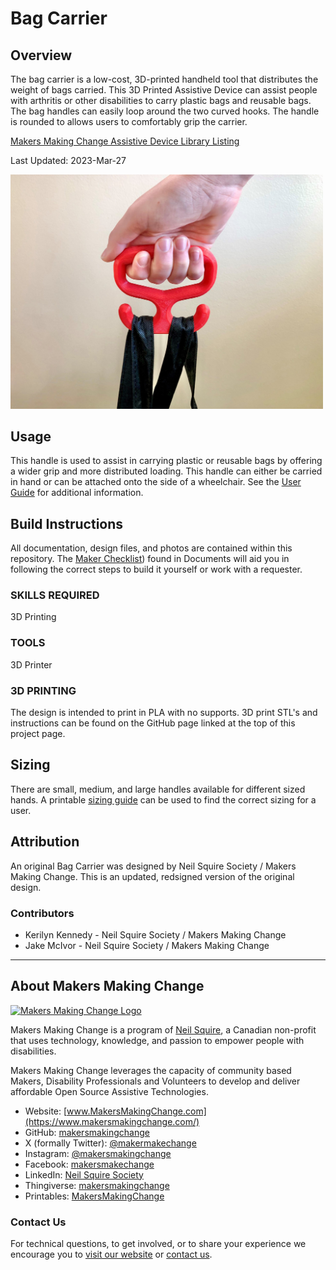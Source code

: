 # Bag Carrier

## Overview

The bag carrier is a low-cost, 3D-printed handheld tool that distributes the weight of bags carried. This 3D Printed Assistive Device can assist people with arthritis or other disabilities to carry plastic bags and reusable bags. The bag handles can easily loop around the two curved hooks. The handle is rounded to allows users to comfortably grip the carrier.

[Makers Making Change Assistive Device Library Listing](https://www.makersmakingchange.com/s/product/bag-carrier/01tJR00000068yzYAA)

Last Updated: 2023-Mar-27

<img src="Photos/Bag_Carrier.jpg" width="500" alt="Picture of person using a red 3d printed Bag Carrier to lift some black reusable grocery bags.">

## Usage

This handle is used to assist in carrying plastic or reusable bags by offering a wider grip and more distributed loading. This handle can either be carried in hand or can be attached onto the side of a wheelchair. See the [User Guide](/Documentation/Bag_Carrier_User_Guide.pdf) for additional information.

## Build Instructions

All documentation, design files, and photos are contained within this repository. The [Maker Checklist]([/Documentation/Bag_Carrier_Maker_Checklist.pdf)) found in Documents will aid you in following the correct steps to build it yourself or work with a requester. 

### SKILLS REQUIRED
3D Printing

### TOOLS

3D Printer

### 3D PRINTING

The design is intended to print in PLA with no supports. 3D print STL's and instructions can be found on the GitHub page linked at the top of this project page.

## Sizing

There are small, medium, and large handles available for different sized hands. A printable [sizing guide](/Documentation/Bag_Carrier_Sizing_Guide.pdf) can be used to find the correct sizing for a user.

## Attribution
An original Bag Carrier was designed by Neil Squire Society / Makers Making Change. This is an updated, redsigned version of the original design.

### Contributors
 - Kerilyn Kennedy - Neil Squire Society / Makers Making Change
 - Jake McIvor - Neil Squire Society / Makers Making Change

---

## About Makers Making Change
[<img src="https://raw.githubusercontent.com/makersmakingchange/makersmakingchange/main/img/mmc_logo.svg" width="500" alt="Makers Making Change Logo">](https://www.makersmakingchange.com/)

Makers Making Change is a program of [Neil Squire](https://www.neilsquire.ca/), a Canadian non-profit that uses technology, knowledge, and passion to empower people with disabilities.

Makers Making Change leverages the capacity of community based Makers, Disability Professionals and Volunteers to develop and deliver affordable Open Source Assistive Technologies.

 - Website: [www.MakersMakingChange.com](https://www.makersmakingchange.com/)
 - GitHub: [makersmakingchange](https://github.com/makersmakingchange)
 - X (formally Twitter): [@makermakechange](https://twitter.com/makermakechange)
 - Instagram: [@makersmakingchange](https://www.instagram.com/makersmakingchange)
 - Facebook: [makersmakechange](https://www.facebook.com/makersmakechange)
 - LinkedIn: [Neil Squire Society](https://www.linkedin.com/company/neil-squire-society/)
 - Thingiverse: [makersmakingchange](https://www.thingiverse.com/makersmakingchange/about)
 - Printables: [MakersMakingChange](https://www.printables.com/@MakersMakingChange)

### Contact Us
For technical questions, to get involved, or to share your experience we encourage you to [visit our website](https://www.makersmakingchange.com/) or [contact us](https://www.makersmakingchange.com/s/contact).


